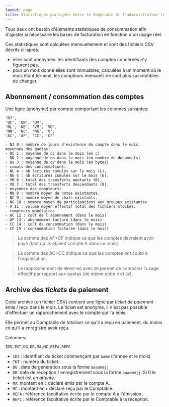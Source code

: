 ```yaml
---
layout: page
title: Statistiques partagées entre le Comptable et l'administrateur technique
---
```


Tous deux ont besoin d'éléments statistiques de consommation afin d'ajuster si nécessaire les bases de facturation en fonction d'un usage réel.

Ces statistiques sont calculées mensuellement et sont des fichiers CSV décrits ci-après.
- elles sont anonymes: les identifiants des comptes concernés n'y figurent pas.
- pour un mois donné elles sont immuables, calculées à un moment où le mois étant terminé, les compteurs mensuels ne sont plus susceptibles de changer.

## Abonnement / consommation des comptes
Une ligne (anonyme) par compte comportant les colonnes suivantes:

    'NJ', 
    'QC', 'QN', 'QV', 
    'NL', 'NE', 'VM', 'VD', 
    'NN', 'NC', 'NG', 'V', 
    'AC', 'AF', 'CC', 'CF'

    - NJ 0 : nombre de jours d'existence du compte dans le mois.
    moyennes des quotas:
    - QC 1 : moyenne de qc dans le mois (en c)
    - QN 2 : moyenne de qn dans le mois (en nombre de documents)
    - QV 3 : moyenne de qv dans le mois (en bytes)
    - cumuls des consommations:
    - NL 4 : nb lectures cumulés sur le mois (L),
    - NE 5 : nb écritures cumulés sur le mois (E),
    - VM 6 : total des transferts montants (B),
    - VD 7 : total des transferts descendants (B).
    - moyennes des compteurs:
    - NN 8 : nombre moyen de notes existantes.
    - NC 9 : nombre moyen de chats existants.
    - NG 10 : nombre moyen de participations aux groupes existantes.
    - V 11 : volume moyen effectif total des fichiers stockés.
    - compteurs monétaires
    - AC 12 : coût de l'abonnement (dans le mois)
    - AF 13 : abonnement facturé (dans le mois)
    - CC 14 : coût de consommation (dans le mois)
    - CF 15 : consommation facturée (dans le mois)

> La somme des AF+CF indique ce que les comptes devraient avoir payé (tant qu'ils étaient compte A dans ce mois).

> La somme des AC+CC indique ce que les comptes _ont coûté_ à l'organisation.

> Le rapprochement de `NN+NC+NG` avec `QN` permet de comparer l'usage effectif par rapport aux quotas (de même entre `V` et `QV`).

## Archive des _tickets_ de paiement
Cette archive (un fichier CSV) contient une ligne par _ticket de paiement_ émis / reçu dans le mois. Le ticket est anonyme, il n'est pas possible d'effectuer un rapprochement avec le compte qui l'a émis.

Elle permet au Comptable de totaliser ce qu'il a reçu en paiement, du moins ce qu'il a enregistré avoir reçu.

Colonnes:

    IDS,TKT,DG,DR,MA,MC,REFA,REFC

- `IDS` : identifiant du ticket commençant par `aamm` (l'année et le mois)
- `TKT` : numéro du ticket.
- `DG` : date de génération sous la forme `aaaammjj`
- `DR`: date de réception / enregistrement sous la forme `aaaammjj`. Si 0 le ticket est _en attente_.
- `MA`: montant en `c` déclaré émis par le compte A.
- `MC` : montant en `c` déclaré reçu par le Comptable.
- `REFA` : référence facultative écrite par le compte A à l'émission.
- `REFC` : référence facultative écrite par le Comptable à la réception.

